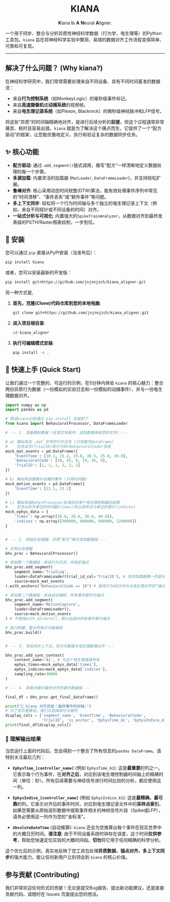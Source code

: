 <h1 align="center">KIANA</h1>

<p align="center">
  <strong>K</strong>iana <strong>I</strong>s <strong>A</strong> <strong>N</strong>eural <strong>A</strong>ligner.
</p>


一个用于同步、整合与分析异质性神经科学数据（行为学、电生理等）的Python工具包。`kiana` 旨在将神经科学实验中繁琐、易错的数据对齐工作流程变得简单、可靠和可复现。

---


## 解决了什么问题？ (Why kiana?)

在神经科学研究中，我们常常需要处理来自不同设备、具有不同时间基准的数据流：
* 来自**行为控制系统**（如MonkeyLogic）的毫秒级事件标记。
* 来自**高速摄像机**或**动捕系统**的视频帧。
* 来自**电生理记录系统**（如Plexon, Blackrock）的微秒级神经脉冲和LFP信号。

将这些“异质”的时间轴精确地对齐，是进行后续分析的**前提**，但这个过程通常非常痛苦、耗时且容易出错。`kiana` 就是为了解决这个痛点而生，它提供了一个“配方驱动”的框架，让您能优雅地定义、执行和验证复杂的数据同步任务。

## ✨ 核心功能

* **配方驱动**: 通过`.add_segment()`链式调用，像写“配方”一样清晰地定义数据处理的每一个步骤。
* **多源加载**: 内置灵活的加载器 (`MatLoader`, `DataFrameLoader`)，并支持轻松扩展。
* **鲁棒对齐**: 核心采用动态时间规整(DTW)算法，能有效处理事件序列中常见的“时间漂移”、“事件丢失”或“额外事件”等问题。
* **多上下文同步**: 轻松将一个行为时间轴与多个独立的电生理记录上下文（例如，来自不同探针或不同设备的时间）对齐。
* **一站式分析与可视化**: 内置强大的`SpikeTrainAnalyzer`，从数据对齐到最终发表级的PSTH/Raster图表绘制，一步到位。

## 🚀 安装

您可以通过 `pip` 直接从PyPI安装（当发布后）：
```bash
pip install kiana
```

或者，您可以安装最新的开发版：
```bash
pip install git+https://github.com/jnjnnjzch/kiana_aligner.git
```

另一种方式是,
1.  **首先，克隆(Clone)代码仓库到您的本地电脑**:
    ```bash
    git clone git+https://github.com/jnjnnjzch/kiana_aligner.git
    ```

2.  **进入项目根目录**:
    ```bash
    cd kiana_aligner
    ```

3.  **执行可编辑模式安装**:
    ```bash
    pip install -e .
    ```


## 🚀 快速上手 (Quick Start)

让我们通过一个完整的、可运行的示例，在5分钟内体验 `kiana` 的核心魅力：整合两份异质行为数据（一份模拟的实验日志和一份模拟的动捕事件），并与一份电生理数据对齐。

```python
import numpy as np
import pandas as pd

# 假设kiana已经通过 pip install 安装好了
from kiana import BehavioralProcessor, DataFrameLoader 

# --- 1. 准备模拟数据 (在真实场景中，这些数据来自您的文件) ---

# a) 模拟来自`.mat`文件的行为日志 (已加载为DataFrame)
#    包含试次(TrialID)和行为码(BehavioralCode)信息
mock_mat_events = pd.DataFrame({
    'EventTime': [10.1, 15.2, 19.8, 30.5, 35.8, 39.9],
    'BehavioralCode': [19, 45, 9, 19, 45, 9],
    'TrialID': [1, 1, 1, 2, 2, 2]
})

# b) 模拟来自摄像头动捕的事件 (只有时间戳)
mock_motion_events = pd.DataFrame({
    'EventTime': [12.5, 33.1]
})

# c) 模拟来自EphysProcessor处理后的单个电生理控制器的结果
#    包含以秒为单位的时间戳(times)和以采样点为单位的索引(indices)
mock_ephys_data = {
    'times': np.array([10.0, 20.0, 30.0, 40.0]),
    'indices': np.array([300000, 600000, 900000, 1200000])
}


# --- 2. 初始化处理器，并用“配方”模式添加数据段 ---

# 实例化处理器
bhv_proc = BehavioralProcessor()

# 添加第一个数据段：来自行为日志，并指定锚点
bhv_proc.add_segment(
    segment_name='TrialLog',
    loader=DataFrameLoader(trial_id_col='TrialID'), # 告知加载器哪一列是试次ID
    source=mock_mat_events
).with_anchors("BehavioralCode == 19") # 使用行为码19作为与电生理对齐的“锚点”

# 添加第二个数据段：来自运动捕捉，所有事件都作为锚点
bhv_proc.add_segment(
    segment_name='MotionCapture',
    loader=DataFrameLoader(),
    source=mock_motion_events
) # 不使用with_anchors()，默认此段内所有事件都为锚点

# 执行构建，整合所有行为数据段
bhv_proc.build()


# --- 3. 添加同步上下文，将行为数据与电生理数据对齐 ---

bhv_proc.add_sync_context(
    context_name='A1', # 为这个电生理通道命名
    ephys_times=mock_ephys_data['times'],
    ephys_indices=mock_ephys_data['indices'],
    sampling_rate=30000
)

# --- 4. 获取并展示最终对齐的事件数据框 ---

final_df = bhv_proc.get_final_dataframe()

print("🎉 kiana 对齐完成！最终事件时间轴:")
# 为了显示更美观，我们只选择部分关键列
display_cols = ['segment_name', 'EventTime', 'BehavioralCode', 
                'TrialID', 'is_anchor', 'EphysTime_A1', 'EphysIndice_A1']
print(final_df[display_cols])
```

### 📖 理解输出结果

当您运行上面的代码后，您会得到一个整合了所有信息的`pandas DataFrame`。请特别关注最后几列：

* **`EphysTime_[controller_name]`** (例如 `EphysTime_A1`):
    这是**最重要**的列之一。它表示每个行为事件，在**对齐之后**，对应到该电生理控制器时间轴上的精确时间（单位：秒）。所有后续需要与神经信号进行时间比较的分析，都应使用这一列。

* **`EphysIndice_[controller_name]`** (例如 `EphysIndice_A1`):
    这是**最精确、最可靠**的列。它表示对齐后的事件时间，对应到电生理记录文件中的**采样点索引**。如果您需要从原始波形数据中提取事件相关的神经信号片段（Spike或LFP），请务必使用这一列作为您的“金标准”。

* **`AbsoluteDateTime`** (自动推算):
    `kiana` 还会为您推算出每个事件在现实世界中的大概日历时间。**请注意**: 由于不同设备系统时钟存在误差，这个时间**仅供参考**，帮助您快速定位实验的大概时间段。**切勿**将它用于任何精确的科学分析。

这个优化后的示例，真实地反映了您工具包处理**异质数据、锚点对齐、多上下文同步**的强大能力，能让任何新用户立刻领会到 `kiana` 的核心价值。

## 参与贡献 (Contributing)

我们非常欢迎任何形式的贡献！无论是提交Bug报告、提出新功能建议，还是直接贡献代码。请随时在 Issues 页面提出您的想法。